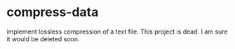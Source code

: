 # compress-data
implement lossless compression of a text file.
This project is dead.
I am sure it would be deleted soon.
